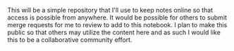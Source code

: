 This will be a simple repository that I'll use to keep notes online so that access is possible from anywhere.
It would be possible for others to submit merge requests for me to review to add to this notebook. I plan to make this public so that others may utilize the content here and as such I would like this to be a collaborative community effort.